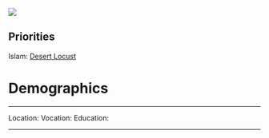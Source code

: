 <img src='https://avataaars.io/?avatarStyle=Circle&topType=Hijab&accessoriesType=Sunglasses&hatColor=Blue03&hairColor=Blonde&facialHairType=BeardLight&facialHairColor=Brown&clotheType=ShirtCrewNeck&clotheColor=Red&eyeType=Close&eyebrowType=AngryNatural&mouthType=Eating&skinColor=Pale'
/>
## Priorities
Islam:
[Desert Locust](https://en.wikipedia.org/wiki/Desert_locust)
# Demographics
---
Location: 
Vocation:
Education:

---